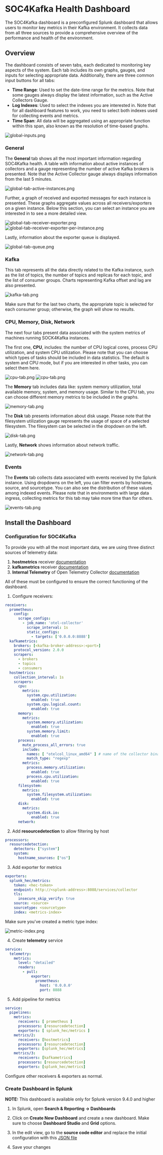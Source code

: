 # SOC4Kafka Health Dashboard

The SOC4Kafka dashboard is a preconfigured Splunk dashboard that allows users to monitor key metrics in their Kafka environment. It collects data from all three sources to provide a comprehensive overview of the performance and health of the environment.

## Overview

The dashboard consists of seven tabs, each dedicated to monitoring key aspects of the system. Each tab includes its own graphs, gauges, and inputs for selecting appropriate data. Additionally, there are three common input buttons for all tabs:

- **Time Range**: Used to set the date-time range for the metrics. Note that some gauges always display the latest information, such as the Active Collectors Gauge.
- **Log Indexes**: Used to select the indexes you are interested in. Note that for all dashboard features to work, you need to select both indexes used for collecting events and metrics.
- **Time Span**: All data will be aggregated using an appropriate function within this span, also known as the resolution of time-based graphs.

![global-inputs.png](images/dashboard/global-inputs.png)

### General

The **General** tab shows all the most important information regarding SOC4Kafka health. A table with information about active instances of collectors and a gauge representing the number of active Kafka brokers is presented. Note that the Active Collector gauge always displays information from the last 5 minutes.

![global-tab-active-instances.png](images/dashboard/global-tab-active-instances.png)

Further, a graph of received and exported messages for each instance is presented. These graphs aggregate values across all receivers/exporters on a given instance. Below this section, you can select an instance you are interested in to see a more detailed view.

![global-tab-receiver-exporter.png](images/dashboard/global-tab-receiver-exporter.png)
![global-tab-receiver-exporter-per-instance.png](images/dashboard/global-tab-receiver-exporter-per-instance.png)

Lastly, information about the exporter queue is displayed.

![global-tab-queue.png](images/dashboard/global-tab-queue.png)

### Kafka

This tab represents all the data directly related to the Kafka instance, such as the list of topics, the number of topics and replicas for each topic, and the list of consumer groups. Charts representing Kafka offset and lag are also presented.

![kafka-tab.png](images/dashboard/kafka-tab.png)

Make sure that for the last two charts, the appropriate topic is selected for each consumer group; otherwise, the graph will show no results.

### CPU, Memory, Disk, Network

The next four tabs present data associated with the system metrics of machines running SOCK4Kafka instances.

The first one, **CPU**, includes: the number of CPU logical cores, process CPU utilization, and system CPU utilization. Please note that you can choose which types of tasks should be included in data statistics. The default is system and CPU mode, but if you are interested in other tasks, you can select them here.

![cpu-tab.png](images/dashboard/cpu-tab.png)
![cpu-tab.png](images/dashboard/cpu-tab-2.png)

The **Memory** tab includes data like: system memory utilization, total available memory, system, and memory usage. Similar to the CPU tab, you can choose different memory metrics to be included in the graphs.

![memory-tab.png](images/dashboard/memory-tab.png)

The **Disk** tab presents information about disk usage. Please note that the filesystem utilization gauge represents the usage of space of a selected filesystem. The filesystem can be selected in the dropdown on the left.

![disk-tab.png](images/dashboard/disk-tab.png)

Lastly, **Network** shows information about network traffic.

![network-tab.png](images/dashboard/network-tab.png)

### Events

The **Events** tab collects data associated with events received by the Splunk instance. Using dropdowns on the left, you can filter events by hostname, source, and sourcetype. You can also see the distribution of these values among indexed events. Please note that in environments with large data ingress, collecting metrics for this tab may take more time than for others.

![events-tab.png](images/dashboard/events-tab.png)

## Install the Dashboard

### Configuration for SOC4Kafka

To provide you with all the most important data, we are using three distinct sources of telemetry data:

1. **hostmetrics** receiver [documentation](https://github.com/open-telemetry/opentelemetry-collector-contrib/tree/main/receiver/hostmetricsreceiver)
2. **kafkametrics** receiver [documentation](https://github.com/open-telemetry/opentelemetry-collector-contrib/tree/main/receiver/kafkametricsreceiver)
3. **Internal Telemetry** of Open Telemetry Collector [documentation](https://opentelemetry.io/docs/collector/internal-telemetry/#lists-of-internal-metrics)

All of these must be configured to ensure the correct functioning of the dashboard.

1. Configure receivers:

```yaml
receivers:
  prometheus:
    config:
      scrape_configs:
        - job_name: 'otel-collector'
          scrape_interval: 1s
          static_configs:
            - targets: ['0.0.0.0:8888']
  kafkametrics:
    brokers: [<kafka-broker-address>:<port>]
    protocol_version: 2.0.0
    scrapers:
      - brokers
      - topics
      - consumers
  hostmetrics:
    collection_interval: 1s
    scrapers:
      cpu:
        metrics:
          system.cpu.utilization:
            enabled: true
          system.cpu.logical.count:
            enabled: true
      memory:
        metrics:
          system.memory.utilization:
            enabled: true
          system.memory.limit:
            enabled: true
      process:
        mute_process_all_errors: true
        include:
          names: [ "otelcol_linux_amd64" ] # name of the collector binary
          match_type: "regexp"
        metrics:
          process.memory.utilization:
            enabled: true
          process.cpu.utilization:
            enabled: true
      filesystem:
        metrics:
          system.filesystem.utilization:
            enabled: true
      disk:
        metrics:
          system.disk.io:
            enabled: true
      network:
```

2. Add **resourcedetection** to allow filtering by host

```yaml
processors:
  resourcedetection:
    detectors: ["system"]
    system:
      hostname_sources: ["os"]
```

3. Add exporter for metrics

```yaml
exporters:
  splunk_hec/metrics:
    token: <hec-token>
    endpoint: http://<splunk-address>:8088/services/collector
    tls:
      insecure_skip_verify: true
    source: <source>
    sourcetype: <sourcetype>
    index: <metrics-index>
```

Make sure you've created a metric type index:

![metric-index.png](images/dashboard/metric-index.png)

4. Create **telemetry** service
```yaml
service:
  telemetry:
    metrics:
      level: "detailed"
      readers:
        - pull:
            exporter:
              prometheus:
                host: '0.0.0.0'
                port: 8888
```

5. Add pipeline for metrics

```yaml
service:
  pipelines:
    metrics:
      receivers: [ prometheus ]
      processors: [resourcedetection]
      exporters: [ splunk_hec/metrics ]
    metrics/2:
      receivers: [hostmetrics]
      processors: [resourcedetection]
      exporters: [splunk_hec/metrics]
    metrics/3:
      receivers: [kafkametrics]
      processors: [resourcedetection]
      exporters: [splunk_hec/metrics]
```

   Configure other receivers & exporters as normal.

### Create Dashboard in Splunk

**NOTE:** This dashboard is available only for Splunk version 9.4.0 and higher

1. In Splunk, open **Search & Reporting -> Dashboards**
2. Click on **Create New Dashboard** and create a new dashboard. Make sure to choose **Dashboard Studio** and **Grid** options.
3. In the edit view, go to the **source code editor** and replace the initial configuration with this [JSON file](../dashboards/SOC4Kafka-health-dashboard.json)

4. Save your changes